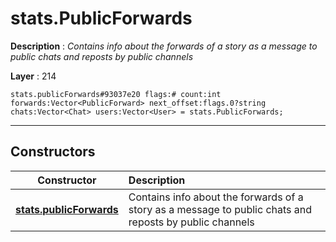 # stats.PublicForwards

**Description** : *Contains info about the forwards of a story as a message to public chats and reposts by public channels*

**Layer** : 214

```tl
stats.publicForwards#93037e20 flags:# count:int forwards:Vector<PublicForward> next_offset:flags.0?string chats:Vector<Chat> users:Vector<User> = stats.PublicForwards;
```

---

## Constructors

| Constructor | Description |
| :---: | :--- |
| [**stats.publicForwards**](constructor/stats.publicForwards) | Contains info about the forwards of a story as a message to public chats and reposts by public channels |